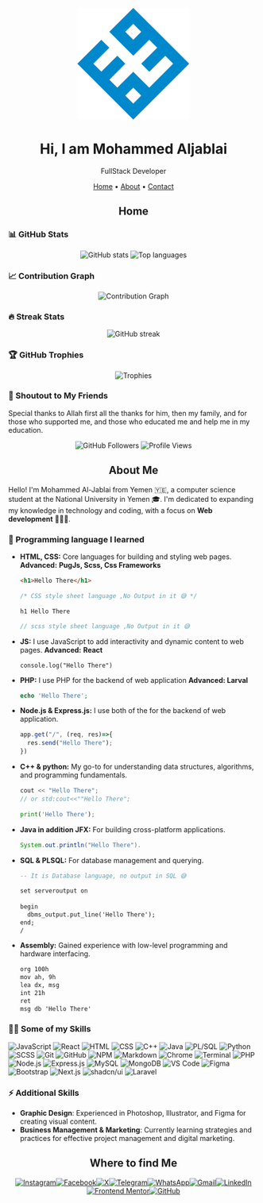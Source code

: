 <p align="center">
<a href="https://github.com/MoAjabali"> <img src="./logo-r.svg"/> </a>
</p>

<h1 align="center">Hi, I am Mohammed Aljablai</h1>
<p align="center">FullStack Developer<p>

<p align="center">
 <a href="#home">Home</a> • 
 <a href="#about">About</a> • <a href="#contact">Contact</a>
 <p>

<h2 align="center" id="home"> Home </h2>

### 📊 GitHub Stats
<p align="center">
  <img src="https://github-readme-stats.vercel.app/api?username=MoAjabali&show_icons=true&theme=radical" alt="GitHub stats">
  <img src="https://github-readme-stats.vercel.app/api/top-langs/?username=MoAjabali&layout=compact&theme=radical" alt="Top languages">
</p>

### 📈 Contribution Graph
<p align="center">
  <img src="https://github-readme-activity-graph.vercel.app/graph?username=MoAjabali&theme=react-dark" alt="Contribution Graph" />
</p>

### 🔥 Streak Stats
<p align="center">
  <img src="https://streak-stats.demolab.com/?user=MoAjabali&theme=dark" alt="GitHub streak" />
</p>

### 🏆 GitHub Trophies
<p align="center">
  <img src="https://github-profile-trophy.vercel.app/?username=MoAjabali&theme=darkhub&no-frame=true&row=1&column=7" alt="Trophies" />
</p>

### 🙌 Shoutout to My Friends
Special thanks to Allah first all the thanks for him, then my family, and for those who supported me, and those who educated me and help me in my education.

<p align="center">
<img alt="GitHub Followers" src="https://img.shields.io/github/followers/MoAjabali?label=Followers&style=social"/>
<img alt="Profile Views" src="https://komarev.com/ghpvc/?username=MoAjabali&color=blueviolet&style=flat-square"/>
</p>

<h2 align="center" id="about"> About Me </h2>

Hello! I'm Mohammed Al-Jablai from Yemen 🇾🇪, a computer science student at the National University in Yemen 🎓. I'm dedicated to expanding my knowledge in technology and coding, with a focus on **Web development** 👨🏻‍💻.

### 🌱 Programming language I learned

- **HTML, CSS:** Core languages for building and 
styling web pages.
  **Advanced:** **PugJs, Scss, Css Frameworks** 
  ```HTML 
  <h1>Hello There</h1> 
  ```
  ```CSS
  /* CSS style sheet language ,No Output in it 😅 */
  ```
  ```pug
  h1 Hello There
  ```
  ```scss
  // scss style sheet language ,No Output in it 😅
  ```

- **JS:** I use JavaScript to add interactivity and dynamic content to web pages.
**Advanced:** **React** 
  ```JS
  console.log("Hello There")
  ```
- **PHP:** I use PHP for the backend of web application
**Advanced: Larval**
  ```PHP
  echo 'Hello There';
  ```
- **Node.js & Express.js:** I use both of the for the backend of web application.
  ```js
  app.get("/", (req, res)=>{
    res.send("Hello There");
  })
  ```
- **C++ & python:** My go-to for understanding data structures, algorithms, and programming fundamentals.
  ```C++
  cout << "Hello There";
  // or std:cout<<""Hello There";
  ```
  ```python
  print('Hello There');
  ```
- **Java in addition JFX:** For building cross-platform applications.
  ```Java
  System.out.println("Hello There").
  ```

- **SQL & PLSQL:** For database management and querying.
  ```SQL
  -- It is Database language, no output in SQL 😅
  ```
  ```plsql
  set serveroutput on

  begin 
    dbms_output.put_line('Hello There');
  end;
  /
  ```

- **Assembly:** Gained experience with low-level programming and hardware interfacing.  
  ```Assembly
  org 100h
  mov ah, 9h
  lea dx, msg
  int 21h 
  ret
  msg db 'Hello There'
  ```

### 💪🏻 Some of my Skills
<img src="https://cdn.jsdelivr.net/gh/devicons/devicon/icons/javascript/javascript-original.svg" alt="JavaScript" width="40" height="40"/> <img src="https://cdn.jsdelivr.net/gh/devicons/devicon/icons/react/react-original.svg" alt="React" width="40" height="40"/> <img src="https://cdn.jsdelivr.net/gh/devicons/devicon/icons/html5/html5-original.svg" alt="HTML" width="40" height="40"/> <img src="https://cdn.jsdelivr.net/gh/devicons/devicon/icons/css3/css3-original.svg" alt="CSS" width="40" height="40"/> <img src="https://cdn.jsdelivr.net/gh/devicons/devicon/icons/cplusplus/cplusplus-original.svg" alt="C++" width="40" height="40"/> <img src="https://cdn.jsdelivr.net/gh/devicons/devicon/icons/java/java-original.svg" alt="Java" width="40" height="40"/> <img src="https://img.icons8.com/color/48/oracle-logo.png" alt="PL/SQL" width="40" height="40"/> <img src="https://cdn.jsdelivr.net/gh/devicons/devicon/icons/python/python-original.svg" alt="Python" width="40" height="40"/> <img src="https://cdn.jsdelivr.net/gh/devicons/devicon/icons/sass/sass-original.svg" alt="SCSS" width="40" height="40"/> <img src="https://cdn.jsdelivr.net/gh/devicons/devicon/icons/git/git-original.svg" alt="Git" width="40" height="40"/> <img src="https://cdn.jsdelivr.net/gh/devicons/devicon/icons/github/github-original.svg" alt="GitHub" width="40" height="40"/> <img src="https://cdn.jsdelivr.net/gh/devicons/devicon/icons/npm/npm-original-wordmark.svg" alt="NPM" width="40" height="40"/> <img src="https://cdn.jsdelivr.net/gh/devicons/devicon/icons/markdown/markdown-original.svg" alt="Markdown" width="40" height="40"/> <img src="https://cdn.jsdelivr.net/gh/devicons/devicon/icons/chrome/chrome-original.svg" alt="Chrome" width="40" height="40"/> <img src="https://img.icons8.com/ios-filled/50/console.png" alt="Terminal" width="40" height="40"/> <img src="https://cdn.jsdelivr.net/gh/devicons/devicon/icons/php/php-original.svg" alt="PHP" width="40" height="40"/> <img src="https://cdn.jsdelivr.net/gh/devicons/devicon/icons/nodejs/nodejs-original.svg" alt="Node.js" width="40" height="40"/> <img src="https://cdn.jsdelivr.net/gh/devicons/devicon/icons/express/express-original.svg" alt="Express.js" width="40" height="40"/> <img src="https://cdn.jsdelivr.net/gh/devicons/devicon/icons/mysql/mysql-original.svg" alt="MySQL" width="40" height="40"/> <img src="https://cdn.jsdelivr.net/gh/devicons/devicon/icons/mongodb/mongodb-original.svg" alt="MongoDB" width="40" height="40"/> <img src="https://cdn.jsdelivr.net/gh/devicons/devicon/icons/vscode/vscode-original.svg" alt="VS Code" width="40" height="40"/> <img src="https://cdn.jsdelivr.net/gh/devicons/devicon/icons/figma/figma-original.svg" alt="Figma" width="40" height="40"/> <img src="https://cdn.jsdelivr.net/gh/devicons/devicon/icons/bootstrap/bootstrap-original.svg" alt="Bootstrap" width="40" height="40"/> <img src="https://cdn.jsdelivr.net/gh/devicons/devicon/icons/nextjs/nextjs-original.svg" alt="Next.js" width="40" height="40"/> <img src="https://ui.shadcn.com/favicon.ico" alt="shadcn/ui" width="40" height="40"/> <img src="https://raw.githubusercontent.com/laravel/art/master/logo-lockup/5%20SVG/2%20CMYK/1%20Full%20Color/laravel-logolockup-cmyk-red.svg" alt="Laravel" width="40" height="40"/>

### ⚡ Additional Skills
- **Graphic Design**: Experienced in Photoshop, Illustrator, and Figma for creating visual content.
- **Business Management & Marketing**: Currently learning strategies and practices for effective project management and digital marketing.

<h2 align="center" id="contact"> Where to find Me </h2>

<div  align="center">

  
  [![Instagram](https://img.shields.io/badge/Instagram-E4405F?style=for-the-badge&logo=instagram&logoColor=white)](https://www.instagram.com/MoAjabali)[![Facebook](https://img.shields.io/badge/Facebook-1877F2?style=for-the-badge&logo=facebook&logoColor=white)](https://www.facebook.com/MoAjabali)[![X](https://img.shields.io/badge/X-000000?style=for-the-badge&logo=x&logoColor=white)](https://x.com/MoAjabali)[![Telegram](https://img.shields.io/badge/Telegram-26A5E4?style=for-the-badge&logo=telegram&logoColor=white)](https://t.me/MoAjabali)[![WhatsApp](https://img.shields.io/badge/WhatsApp-25D366?style=for-the-badge&logo=whatsapp&logoColor=white)](https://wa.me/967770201264)[![Gmail](https://img.shields.io/badge/Gmail-D14836?style=for-the-badge&logo=gmail&logoColor=white)](mailto:mohammed.aljablai@gmail.com)[![LinkedIn](https://img.shields.io/badge/LinkedIn-0077B5?style=for-the-badge&logo=linkedin&logoColor=white)](https://www.linkedin.com/in/MoAjabali)[![Frontend Mentor](https://img.shields.io/badge/Frontend%20Mentor-5F3DC4?style=for-the-badge&logo=frontendmentor&logoColor=white)](https://www.frontendmentor.io/profile/MoAjabali)[![GitHub](https://img.shields.io/badge/GitHub-181717?style=for-the-badge&logo=github&logoColor=white)](https://github.com/MoAjabali)

</div>
